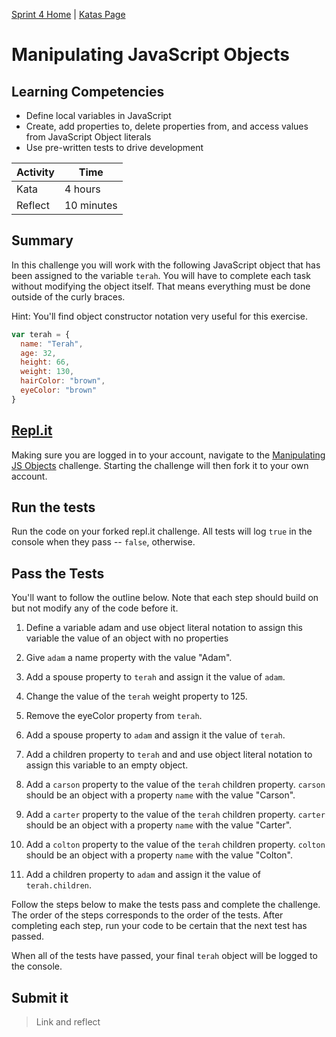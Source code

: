 [Sprint 4 Home](../README.md) | [Katas Page](../js-katas.md)

# Manipulating JavaScript Objects

## Learning Competencies
- Define local variables in JavaScript
- Create, add properties to, delete properties from, and access values from JavaScript Object literals
- Use pre-written tests to drive development

Activity | Time|
------------|----------|
Kata | 4 hours
Reflect | 10 minutes

## Summary
In this challenge you will work with the following JavaScript object that has been assigned to the variable `terah`. You will have to complete each task without modifying the object itself. That means everything must be done outside of the curly braces.

Hint: You'll find object constructor notation very useful for this exercise.

```javascript
var terah = {
  name: "Terah",
  age: 32,
  height: 66,
  weight: 130,
  hairColor: "brown",
  eyeColor: "brown"
}
```

## [Repl.it](https://repl.it/@devacademy)
Making sure you are logged in to your account, navigate to the [Manipulating JS Objects](https://repl.it/@devacademy/Manipulating-JS-Objects) challenge. Starting the challenge will then fork it to your own account.

## Run the tests 
Run the code on your forked repl.it challenge. All tests will log `true` in the console when they pass -- `false`, otherwise.

## Pass the Tests
You'll want to follow the outline below. Note that each step should build on but not modify any of the code before it.

1. Define a variable adam and use object literal notation to assign this variable the value of an object with no properties

2. Give `adam` a name property with the value "Adam".

3. Add a spouse property to `terah` and assign it the value of `adam`.

4. Change the value of the `terah` weight property to 125.

5. Remove the eyeColor property from `terah`.

6. Add a spouse property to `adam` and assign it the value of `terah`.

7. Add a children property to `terah` and and use object literal notation to assign
 this variable to an empty object.

8. Add a `carson` property to the value of the `terah` children property. `carson` should be an object with a property `name` with the value "Carson".

9. Add a `carter` property to the value of the `terah` children property. `carter` should be an object with a property `name` with the value "Carter".

10. Add a `colton` property to the value of the `terah` children property. `colton` should be an object with a property `name` with the value "Colton".

11. Add a children property to `adam` and assign it the value of `terah.children`.

Follow the steps below to make the tests pass and complete the challenge.
The order of the steps corresponds to the order of the tests. After completing
each step, run your code to be certain that the next test has passed.

When all of the tests have passed, your final `terah` object will be logged to the console.

## Submit it 
> Link and reflect
